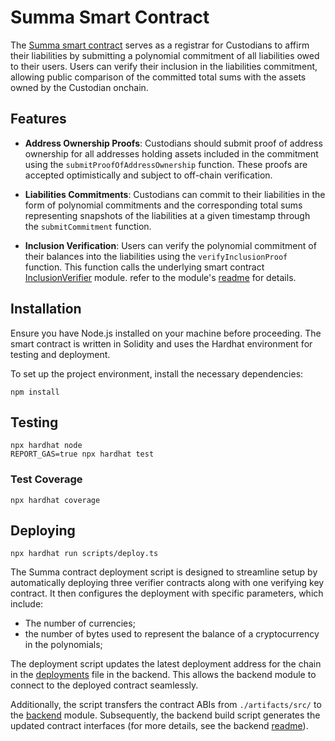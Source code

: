 # Summa Smart Contract

The [Summa smart contract](src/Summa.sol) serves as a registrar for Custodians to affirm their liabilities by submitting a polynomial commitment of all liabilities owed to their users. Users can verify their inclusion in the liabilities commitment, allowing public comparison of the committed total sums with the assets owned by the Custodian onchain.


## Features

- **Address Ownership Proofs**: Custodians should submit proof of address ownership for all addresses holding assets included in the commitment using the `submitProofOfAddressOwnership` function. These proofs are accepted optimistically and subject to off-chain verification.

- **Liabilities Commitments**: Custodians can commit to their liabilities in the form of polynomial commitments and the corresponding total sums representing snapshots of the liabilities at a given timestamp through the `submitCommitment` function.

- **Inclusion Verification**: Users can verify the polynomial commitment of their balances into the liabilities using the `verifyInclusionProof` function. This function calls the underlying smart contract [InclusionVerifier](src/InclusionVerifier.sol) module. refer to the module's [readme](./../kzg_prover/README.md) for details.


## Installation

Ensure you have Node.js installed on your machine before proceeding. The smart contract is written in Solidity and uses the Hardhat environment for testing and deployment.

To set up the project environment, install the necessary dependencies:

```shell
npm install
```

## Testing

```shell
npx hardhat node
REPORT_GAS=true npx hardhat test
```

### Test Coverage

```shell
npx hardhat coverage
```

## Deploying

```shell
npx hardhat run scripts/deploy.ts
```

The Summa contract deployment script is designed to streamline setup by automatically deploying three verifier contracts along with one verifying key contract. It then configures the deployment with specific parameters, which include:

- The number of currencies;
- the number of bytes used to represent the balance of a cryptocurrency in the polynomials;

The deployment script updates the latest deployment address for the chain in the  [deployments](./../backend/src/contracts/deployments.json) file in the backend. This allows the backend module to connect to the deployed contract seamlessly.

Additionally, the script transfers the contract ABIs from `./artifacts/src/` to the [backend](./../backend/src/contracts/abi/) module. Subsequently, the backend build script generates the updated contract interfaces (for more details, see the backend [readme](./../backend/README.md)).
